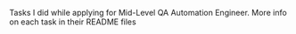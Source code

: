 Tasks I did while applying for Mid-Level QA Automation Engineer. More info on each task in their README files

